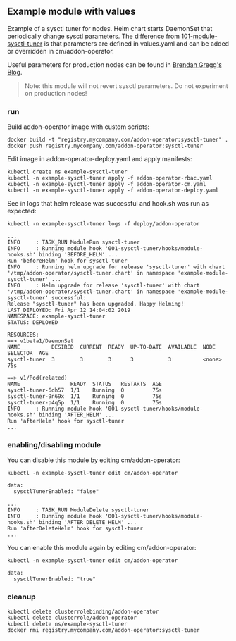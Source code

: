 ## Example module with values

Example of a sysctl tuner for nodes. Helm chart starts DaemonSet that periodically change sysctl parameters. The difference from [101-module-sysctl-tuner](../101-module-sysctl-tuner) is that parameters are defined in values.yaml and can be added or overridden in cm/addon-operator.

Useful parameters for production nodes can be found in [Brendan Gregg's Blog](http://www.brendangregg.com/blog/2017-12-31/reinvent-netflix-ec2-tuning.html).

> Note: this module will not revert sysctl parameters. Do not experiment on production nodes!

### run

Build addon-operator image with custom scripts:

```
docker build -t "registry.mycompany.com/addon-operator:sysctl-tuner" .
docker push registry.mycompany.com/addon-operator:sysctl-tuner
```

Edit image in addon-operator-deploy.yaml and apply manifests:

```
kubectl create ns example-sysctl-tuner
kubectl -n example-sysctl-tuner apply -f addon-operator-rbac.yaml
kubectl -n example-sysctl-tuner apply -f addon-operator-cm.yaml
kubectl -n example-sysctl-tuner apply -f addon-operator-deploy.yaml
```

See in logs that helm release was successful and hook.sh was run as expected:

```
kubectl -n example-sysctl-tuner logs -f deploy/addon-operator

...
INFO     : TASK_RUN ModuleRun sysctl-tuner
INFO     : Running module hook '001-sysctl-tuner/hooks/module-hooks.sh' binding 'BEFORE_HELM' ...
Run 'beforeHelm' hook for sysctl-tuner
INFO     : Running helm upgrade for release 'sysctl-tuner' with chart '/tmp/addon-operator/sysctl-tuner.chart' in namespace 'example-module-sysctl-tuner' ...
INFO     : Helm upgrade for release 'sysctl-tuner' with chart '/tmp/addon-operator/sysctl-tuner.chart' in namespace 'example-module-sysctl-tuner' successful:
Release "sysctl-tuner" has been upgraded. Happy Helming!
LAST DEPLOYED: Fri Apr 12 14:04:02 2019
NAMESPACE: example-sysctl-tuner
STATUS: DEPLOYED

RESOURCES:
==> v1beta1/DaemonSet
NAME          DESIRED  CURRENT  READY  UP-TO-DATE  AVAILABLE  NODE SELECTOR  AGE
sysctl-tuner  3        3        3      3           3          <none>         75s

==> v1/Pod(related)
NAME                READY  STATUS   RESTARTS  AGE
sysctl-tuner-6dh57  1/1    Running  0         75s
sysctl-tuner-9n69x  1/1    Running  0         75s
sysctl-tuner-p4q5p  1/1    Running  0         75s
INFO     : Running module hook '001-sysctl-tuner/hooks/module-hooks.sh' binding 'AFTER_HELM' ...
Run 'afterHelm' hook for sysctl-tuner
...
```

### enabling/disabling module

You can disable this module by editing cm/addon-operator:

```
kubectl -n example-sysctl-tuner edit cm/addon-operator

data:
  sysctlTunerEnabled: "false"
```

```
...
INFO     : TASK_RUN ModuleDelete sysctl-tuner
INFO     : Running module hook '001-sysctl-tuner/hooks/module-hooks.sh' binding 'AFTER_DELETE_HELM' ...
Run 'afterDeleteHelm' hook for sysctl-tuner
...
```

You can enable this module again by editing cm/addon-operator:

```
kubectl -n example-sysctl-tuner edit cm/addon-operator

data:
  sysctlTunerEnabled: "true"
```


### cleanup

```
kubectl delete clusterrolebinding/addon-operator
kubectl delete clusterrole/addon-operator
kubectl delete ns/example-sysctl-tuner
docker rmi registry.mycompany.com/addon-operator:sysctl-tuner
```
